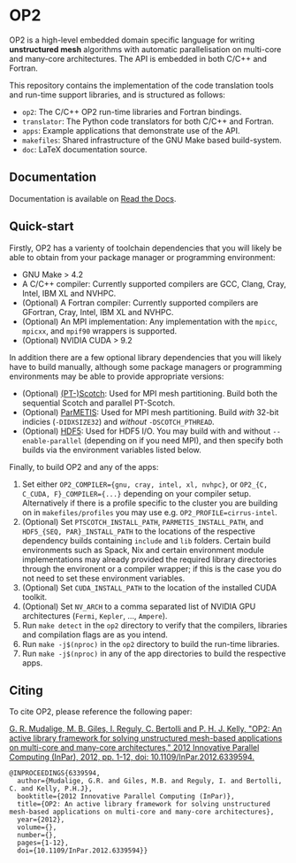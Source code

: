 # OP2
OP2 is a high-level embedded domain specific language for writing **unstructured mesh** algorithms with automatic parallelisation on multi-core and many-core architectures. The API is embedded in both C/C++ and Fortran.

This repository contains the implementation of the code translation tools and run-time support libraries, and is structured as follows:
 * `op2`: The C/C++ OP2 run-time libraries and Fortran bindings.
 * `translator`: The Python code translators for both C/C++ and Fortran.
 * `apps`: Example applications that demonstrate use of the API.
 * `makefiles`: Shared infrastructure of the GNU Make based build-system.
 * `doc`: LaTeX documentation source.

## Documentation
Documentation is available on [Read the Docs](https://op2-dsl.readthedocs.io/en/latest/).

## Quick-start
Firstly, OP2 has a varienty of toolchain dependencies that you will likely be able to obtain from your package manager or programming environment:
 * GNU Make > 4.2
 * A C/C++ compiler: Currently supported compilers are GCC, Clang, Cray, Intel, IBM XL and NVHPC.
 * (Optional) A Fortran compiler: Currently supported compilers are GFortran, Cray, Intel, IBM XL and NVHPC.
 * (Optional) An MPI implementation: Any implementation with the `mpicc`, `mpicxx`, and `mpif90` wrappers is supported.
 * (Optional) NVIDIA CUDA > 9.2

In addition there are a few optional library dependencies that you will likely have to build manually, although some package managers or programming environments may be able to provide appropriate versions:
 * (Optional) [(PT-)Scotch](https://www.labri.fr/perso/pelegrin/scotch/): Used for MPI mesh partitioning. Build both the sequential Scotch and parallel PT-Scotch.
 * (Optional) [ParMETIS](http://glaros.dtc.umn.edu/gkhome/metis/parmetis/overview): Used for MPI mesh partitioning. Build *with* 32-bit indicies (`-DIDXSIZE32`) and *without* `-DSCOTCH_PTHREAD`.
 * (Optional) [HDF5](https://www.hdfgroup.org/solutions/hdf5/): Used for HDF5 I/O. You may build with and without `--enable-parallel` (depending on if you need MPI), and then specify both builds via the environment variables listed below.

Finally, to build OP2 and any of the apps:
 1. Set either `OP2_COMPILER={gnu, cray, intel, xl, nvhpc}`, or `OP2_{C, C_CUDA, F}_COMPILER={...}` depending on your compiler setup. Alternatively if there is a profile specific to the cluster you are building on in `makefiles/profiles` you may use e.g. `OP2_PROFILE=cirrus-intel`.
 2. (Optional) Set `PTSCOTCH_INSTALL_PATH`, `PARMETIS_INSTALL_PATH`, and `HDF5_{SEQ, PAR}_INSTALL_PATH` to the locations of the respective dependency builds containing `include` and `lib` folders. Certain build environments such as Spack, Nix and certain environment module implementations may already provided the required library directories through the environent or a compiler wrapper; if this is the case you do not need to set these environment variables.
 3. (Optional) Set `CUDA_INSTALL_PATH` to the location of the installed CUDA toolkit.
 4. (Optional) Set `NV_ARCH` to a comma separated list of NVIDIA GPU architectures (`Fermi`, `Kepler`, ..., `Ampere`).
 4. Run `make detect` in the `op2` directory to verify that the compilers, libraries and compilation flags are as you intend.
 5. Run `make -j$(nproc)` in the `op2` directory to build the run-time libraries.
 6. Run `make -j$(nproc)` in any of the app directories to build the respective apps.

## Citing
To cite OP2, please reference the following paper:

[G. R. Mudalige, M. B. Giles, I. Reguly, C. Bertolli and P. H. J. Kelly, "OP2: An active library framework for solving unstructured mesh-based applications on multi-core and many-core architectures," 2012 Innovative Parallel Computing (InPar), 2012, pp. 1-12, doi: 10.1109/InPar.2012.6339594.](https://ieeexplore.ieee.org/document/6339594)

```
@INPROCEEDINGS{6339594,
  author={Mudalige, G.R. and Giles, M.B. and Reguly, I. and Bertolli, C. and Kelly, P.H.J},
  booktitle={2012 Innovative Parallel Computing (InPar)},
  title={OP2: An active library framework for solving unstructured mesh-based applications on multi-core and many-core architectures},
  year={2012},
  volume={},
  number={},
  pages={1-12},
  doi={10.1109/InPar.2012.6339594}}
```
